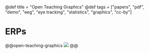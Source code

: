@def title = "Open Teaching Graphics"
@def tags = ["papers", "pdf", "demo", "eeg", "eye tracking", "statistics", "graphics", "cc-by"]

# ERPs


@@open-teaching-graphics
![](/assets/teaching-resources/open-teaching-graphics/ERPs.png)
@@


